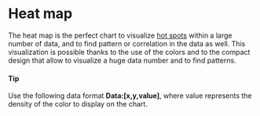 # Heat map
The heat map is the perfect chart to visualize [hot spots](https://smartvikisogn.github.io/HChartsCatalog/webpages/hotspots.html) within a large number of data, and to find pattern or correlation in the data as well. This visualization is possible thanks to the use of the colors and to the compact design that allow to visualize a huge data number and to find patterns.

#### Tip
Use the following data format **Data:[x,y,value]**, where value represents the density of the color to display on the chart.
